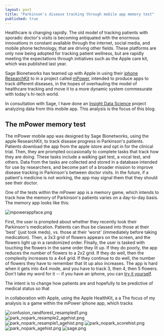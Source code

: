 ```yaml
---
layout: post
title: "Parkinson's disease tracking through mobile app memory test"
published: true
---
```




Healthcare is changing rapidly. The old model of tracking patients with sporadic doctor's visits is becoming antiquated with the enormous innovations in constant available through the internet, social media, and mobile phone technology, that are driving other fields. These platforms are only now being adopted for tracking patient wellness, but are rapidly meeting the expectations through initiatives such as the Apple care kit, which was published last year. 

Sage Bionetworks has teamed up with Apple in using their [iphone ResearchKit](http://www.apple.com/researchkit/ "iphone researchkit") to in a project called [mPower](http://parkinsonmpower.org/ "Mpower Parkinson's Site"), intended to produce apps to track different diseases, in the hopes of overhauling the model of healthcare tracking and move it to a more dynamic system commesurate with today's hi-tech world. 

In consultation with Sage, I have done an [Insight Data Science](http://insightdatascience.com/ "Insight Data Science") project analyzing data from this mobile app. This analysis is the focus of this blog.

##  The mPower memory test

The mPower mobile app was designed by Sage Bionetworks, using the apple ResearchKit, to track disease progress in Parkinson's patients. Patients download the app from the apple istore and opt in for the clinical trial. Then, they are prompted occasionally to complete tasks that track how they are doing. These tasks include a walking gait test, a vocal test, and others. Data from the tasks are collected and stored in a database intended for use by researchers, and become part of a broader mission to improve disease tracking in Parkinson's between doctor visits. In the future, if a patient's medicine is not working, the app may signal them that they should see their doctor. 

One of the tests within the mPower app is a memory game, which intends to track how the memory of Parkinson's patients varies on a day-to-day basis. The memory app looks like this:

![mpowerappface.png]({{site.baseurl}}/images/mpowerappface.png)

First, the user is prompted about whether they recently took their Parkinson's medication. Patients can thus be classed into those at their 'best' (just took meds), vs. those at their 'worst' (immediately before taking medication). Then, a 3x3 grid of flowers appears on the screen, and the flowers light up in a randomized order. FInally, the user is tasked with touching the flowers in the same order they lit up. If they do poorly, the app reduces the number of flowers to a 2x2 grid. If they do well, then the complexity increases to a 4x4 grid. If they continue to do well, the number of flowers they have to remember that lit up also increases. The app is hard when it gets into 4x4 mode, and you have to track 3, then 4, then 5 flowers. Don't take my word for it -- if you have an iphone, you can [try it yourself](https://itunes.apple.com/us/app/parkinson-mpower-study-app/id972191200?mt=8 "mpower on itunes").



The intent is to change how patients are  and hopefully to be predictive of medical status so that 

in collaboration with Apple, using the Apple HealthKit, a a The focus of my analysis is a game within the mPower iphone app, which tracks 



![confusion_randforest_resampled1.png]({{site.baseurl}}/images/confusion_randforest_resampled1.png)
![park_nopark_resample2_agehist.png]({{site.baseurl}}/images/park_nopark_resample2_agehist.png)
![park_nopark_resample1_agehist.png]({{site.baseurl}}/images/park_nopark_resample1_agehist.png)
![park_nopark_scorehist.png]({{site.baseurl}}/images/park_nopark_scorehist.png)
![park_nopark_agehist.png]({{site.baseurl}}/images/park_nopark_agehist.png)
![sage.png]({{site.baseurl}}/images/sage.png)









